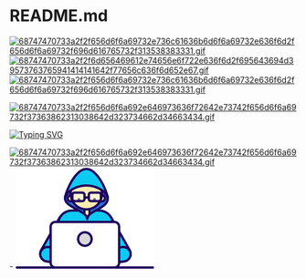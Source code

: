 # README.md
[![68747470733a2f2f656d6f6a69732e736c61636b6d6f6a69732e636f6d2f656d6f6a69732f696d616765732f313538383331.gif](https://i.postimg.cc/gjzZqnWp/68747470733a2f2f656d6f6a69732e736c61636b6d6f6a69732e636f6d2f656d6f6a69732f696d616765732f313538383331.gif)](https://postimg.cc/Pp7JdfJV)
[![68747470733a2f2f6d656469612e74656e6f722e636f6d2f695643694d39573763765941414141642f77656c636f6d652e67.gif](https://i.postimg.cc/PrM6jwxW/68747470733a2f2f6d656469612e74656e6f722e636f6d2f695643694d39573763765941414141642f77656c636f6d652e67.gif)](https://postimg.cc/56655j8y)
[![68747470733a2f2f656d6f6a69732e736c61636b6d6f6a69732e636f6d2f656d6f6a69732f696d616765732f313538383331.gif](https://i.postimg.cc/gjzZqnWp/68747470733a2f2f656d6f6a69732e736c61636b6d6f6a69732e636f6d2f656d6f6a69732f696d616765732f313538383331.gif)](https://postimg.cc/Pp7JdfJV)

[![68747470733a2f2f656d6f6a692e646973636f72642e73742f656d6f6a69732f37363862313038642d323734662d34663434.gif](https://i.postimg.cc/zvvNFMLT/68747470733a2f2f656d6f6a692e646973636f72642e73742f656d6f6a69732f37363862313038642d323734662d34663434.gif)](https://postimg.cc/dkbgq5j0)

[![Typing SVG](https://readme-typing-svg.demolab.com?font=Fira+Code&size=30&pause=1000&width=435&lines=%F0%9D%9A%86%F0%9D%99%B4%F0%9D%99%BB%F0%9D%99%B2%F0%9D%99%BE%F0%9D%99%BC%F0%9D%99%B4+%F0%9D%9A%83%F0%9D%99%BE+%F0%9D%99%BC%F0%9D%9A%88+%F0%9D%99%BF%F0%9D%9A%81%F0%9D%99%BE%F0%9D%99%B5%F0%9D%99%B8%F0%9D%99%BB%F0%9D%99%B4)](https://git.io/typing-svg)

[![68747470733a2f2f656d6f6a692e646973636f72642e73742f656d6f6a69732f37363862313038642d323734662d34663434.gif](https://i.postimg.cc/zvvNFMLT/68747470733a2f2f656d6f6a692e646973636f72642e73742f656d6f6a69732f37363862313038642d323734662d34663434.gif)](https://postimg.cc/dkbgq5j0)
 - ![Alt text](https://github.com/MRVIVEK-CODER/MRVIVEK-CODER/raw/main/Developer.gif)
